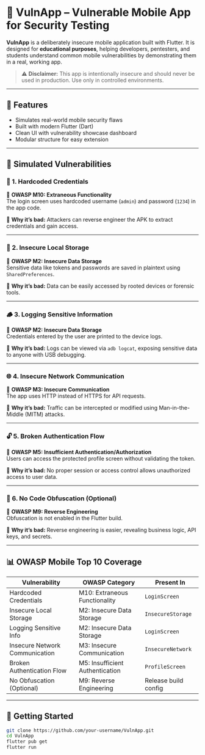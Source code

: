 # 🔐 VulnApp – Vulnerable Mobile App for Security Testing

**VulnApp** is a deliberately insecure mobile application built with Flutter. It is designed for **educational purposes**, helping developers, pentesters, and students understand common mobile vulnerabilities by demonstrating them in a real, working app.

> ⚠️ **Disclaimer:** This app is intentionally insecure and should never be used in production. Use only in controlled environments.

---

## 📲 Features

- Simulates real-world mobile security flaws
- Built with modern Flutter (Dart)
- Clean UI with vulnerability showcase dashboard
- Modular structure for easy extension

---

## 🧪 Simulated Vulnerabilities

### 🔐 1. Hardcoded Credentials
🔖 **OWASP M10: Extraneous Functionality**  
The login screen uses hardcoded username (`admin`) and password (`1234`) in the app code.

📛 **Why it’s bad:** Attackers can reverse engineer the APK to extract credentials and gain access.

---

### 💾 2. Insecure Local Storage
🔖 **OWASP M2: Insecure Data Storage**  
Sensitive data like tokens and passwords are saved in plaintext using `SharedPreferences`.

📛 **Why it’s bad:** Data can be easily accessed by rooted devices or forensic tools.

---

### 🪵 3. Logging Sensitive Information
🔖 **OWASP M2: Insecure Data Storage**  
Credentials entered by the user are printed to the device logs.

📛 **Why it’s bad:** Logs can be viewed via `adb logcat`, exposing sensitive data to anyone with USB debugging.

---

### 🌐 4. Insecure Network Communication
🔖 **OWASP M3: Insecure Communication**  
The app uses HTTP instead of HTTPS for API requests.

📛 **Why it’s bad:** Traffic can be intercepted or modified using Man-in-the-Middle (MITM) attacks.

---

### 🔓 5. Broken Authentication Flow
🔖 **OWASP M5: Insufficient Authentication/Authorization**  
Users can access the protected profile screen without validating the token.

📛 **Why it’s bad:** No proper session or access control allows unauthorized access to user data.

---

### 🧠 6. No Code Obfuscation (Optional)
🔖 **OWASP M9: Reverse Engineering**  
Obfuscation is not enabled in the Flutter build.

📛 **Why it’s bad:** Reverse engineering is easier, revealing business logic, API keys, and secrets.

---

## 📊 OWASP Mobile Top 10 Coverage

| Vulnerability                   | OWASP Category                           | Present In           |
|--------------------------------|------------------------------------------|----------------------|
| Hardcoded Credentials          | M10: Extraneous Functionality            | `LoginScreen`        |
| Insecure Local Storage         | M2: Insecure Data Storage                | `InsecureStorage`    |
| Logging Sensitive Info         | M2: Insecure Data Storage                | `LoginScreen`        |
| Insecure Network Communication | M3: Insecure Communication               | `InsecureNetwork`    |
| Broken Authentication Flow     | M5: Insufficient Authentication          | `ProfileScreen`      |
| No Obfuscation (Optional)      | M9: Reverse Engineering                  | Release build config |

---

## 🚀 Getting Started

```bash
git clone https://github.com/your-username/VulnApp.git
cd VulnApp
flutter pub get
flutter run
